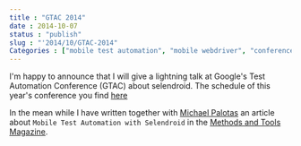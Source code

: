 ```yaml
---
title : "GTAC 2014"
date : 2014-10-07
status : "publish"
slug : "'2014/10/GTAC-2014"
Categories : ["mobile test automation", "mobile webdriver", "conferences", "Android"]
---
```


I'm happy to announce that I will give a lightning talk at Google's Test Automation Conference (GTAC) about selendroid.
The schedule of this year's conference you find [here](https://developers.google.com/google-test-automation-conference/2014/schedule)

In the mean while I have written together with [Michael Palotas](https://twitter.com/michael_palotas) an article about `Mobile Test Automation with Selendroid` in the [Methods and Tools Magazine](http://www.methodsandtools.com/tools/selendroid.php).
